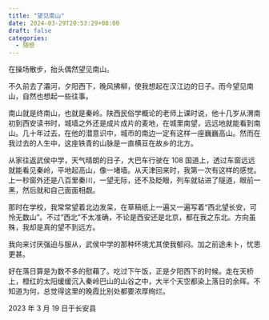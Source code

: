 ```yaml
---
title: "望见南山"
date: 2024-03-29T20:53:29+08:00
draft: false
categories:
  - 随想
---
```


在操场散步，抬头偶然望见南山。

不久前去了灞河，夕阳西下，晚风拂柳，使我想起在汉江边的日子。而今望见南山，自然也想起一些往事。

南山就是终南山，也就是秦岭。陕西民俗学概论的老师上课时说，他十几岁从渭南初到西安读书时，城墙之外还是成片成片的麦地，在城里南望，远远地就能看到南山。几十年过去，在他的潜意识中，城市的南边一定有这样一座巍巍高山。然而在我过去的人生中，这座铁青的山脉是一直横亘在故乡的北方。

从家往返武侯中学，天气晴朗的日子，大巴车行驶在 108 国道上，透过车窗远远就能看见秦岭，平地起高山，像一堵墙。从天津回来时，我第一次有这样的感觉。上一秒窗外还是八百里秦川，一望无际，还不及眨眼，列车就钻进了隧道，眼前一黑，然后就和自己面面相觑。

那时在学校，我常常望着北边发呆，在草稿纸上一遍又一遍写着“西北望长安，可怜无数山”。不过“西北”不太准确，不论是西安还是北京，都在我之东北。方向虽殊，我却是真的望不到远方。

我向来讨厌强迫与服从，武侯中学的那种环境尤其使我郁闷。加之前途未卜，忧思更甚。

好在落日算是为数不多的慰藉了。吃过下午饭，正是夕阳西下的时候。走在天桥上，橙红的太阳缓缓沉入秦岭巴山的山谷之中，大半个天空都染上落日的余晖。不知道为何，总觉得这里的晚霞比别处都要浓厚绚烂。

2023 年 3 月 19 日于长安县
